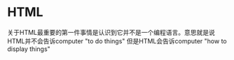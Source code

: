 # HTML 
关于HTML最重要的第一件事情是认识到它并不是一个编程语言。意思就是说HTML并不会告诉computer "to do things"
但是HTML会告诉computer "how to display things"